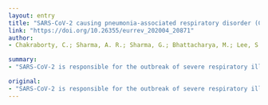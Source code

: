 ```yaml
---
layout: entry
title: "SARS-CoV-2 causing pneumonia-associated respiratory disorder (COVID-19): diagnostic and proposed therapeutic options"
link: "https://doi.org/10.26355/eurrev_202004_20871"
author:
- Chakraborty, C.; Sharma, A. R.; Sharma, G.; Bhattacharya, M.; Lee, S. S.

summary:
- "SARS-CoV-2 is responsible for the outbreak of severe respiratory illness (COVID-19) in Wuhan City, China. The prompt outbreak defines the severity of the situation. In this crisis, a collective pool of knowledge about the advancement of clinical diagnostic and management is a prerequisite. Currently there are no officially approved drugs or vaccines available against the infection. However, due to the unavailability of adequate evidence, there are currently no approved drugs and vaccines."

original:
- "SARS-CoV-2 is responsible for the outbreak of severe respiratory illness (COVID-19) in Wuhan City, China and is now spreading rapidly throughout the world. The prompt outbreak of COVID-19 and its quick spread without any controllable measure defines the severity of the situation. In this crisis, a collective pool of knowledge about the advancement of clinical diagnostic and management for COVID-19 is a prerequisite. Here, we summarize all the available updates on the multidisciplinary approaches for the advancement of diagnosis and proposed therapeutic strategies for COVID-19. Moreover, the review discusses different aspects of the COVID-19, including its epidemiology; incubation period; the general clinical features of patients; the clinical features of intensive care unit (ICU) patients; SARS-CoV-2 infection in the presence of co-morbid diseases and the clinical features of pediatric patients infected with the SARS-CoV-2. Advances in various diagnostic approaches, such as the use of real-time polymerase chain reaction (RT-PCR), chest radiography, and computed tomography (CT) imaging; and other modern diagnostic methods, for this infection have been highlighted. However, due to the unavailability of adequate evidence, presently there are no officially approved drugs or vaccines available against SARS-CoV-2. Additionally, we have discussed various therapeutic strategies for COVID-19 under different categories, like the possible treatment plans with drug (antiviral drugs and anti-cytokines) therapy for disease prevention. Lastly, potentials candidates for the vaccines against SARS-CoV-2 infection have been described. Collectively, the review provides an overview of the SARS-CoV-2 infection outbreak along with the recent advancements and strategies for diagnosis and therapy of COVID-19."
---
```



